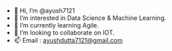 - 👋 Hi, I’m @ayush7121
- 👀 I’m interested in  Data Science & Machine Learning.
- 🌱 I’m currently learning Agile.
- 💞️ I’m looking to collaborate on IOT.
- 📫 Email : ayushdutta7121@gmail.com

<!---
ayush7121/ayush7121 is a ✨ special ✨ repository because its `README.md` (this file) appears on your GitHub profile.
You can click the Preview link to take a look at your changes.
--->
